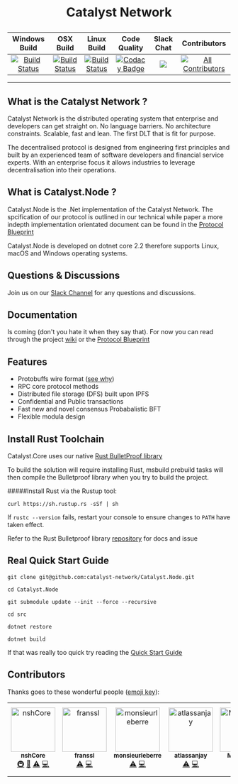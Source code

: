 # <p style="text-align: center;"> Catalyst Network </p>

|Windows Build   |OSX Build   |Linux Build   | Code Quality | Slack Chat | Contributors
|:-:	|:-:	|:-:	|:-:	|:-: |:-: |
|[![Build Status](https://dev.azure.com/AtlasCityIO/catalyst-network/_apis/build/status/catalyst-network-windows-build-develop?branchName=develop)](https://dev.azure.com/AtlasCityIO/catalyst-network/_build/latest?definitionId=3&branchName=develop)   	|[![Build Status](https://dev.azure.com/AtlasCityIO/catalyst-network/_apis/build/status/catalyst-network-osx-build-develop?branchName=develop)](https://dev.azure.com/AtlasCityIO/catalyst-network/_build/latest?definitionId=2&branchName=develop)   	|[![Build Status](https://dev.azure.com/AtlasCityIO/catalyst-network/_apis/build/status/catalyst-network-linux-build-develop?branchName=develop)](https://dev.azure.com/AtlasCityIO/catalyst-network/_build/latest?definitionId=1&branchName=develop)   	|[![Codacy Badge](https://api.codacy.com/project/badge/Grade/0940fa58afc24dbf96ad566f1fdc1390)](https://www.codacy.com?utm_source=github.com&amp;utm_medium=referral&amp;utm_content=catalyst-network/Catalyst.Node&amp;utm_campaign=Badge_Grade)	| [<img src="https://img.shields.io/badge/slack-@catalystnet-purple.svg?logo=slack">](https://join.slack.com/t/catalystnet/shared_invite/enQtNjA5MzM5NDk3MzgyLTQyYTZmMDlhMjc3ODRkODRhNTU2Njk0M2FlOGRhNjRhNzkyZGExYjUyODBkODQ1ODBkYjA2YzUwZDdjMTZiYzY) | [![All Contributors](https://img.shields.io/badge/all_contributors-7-orange.svg?style=flat-square)](#contributors) |

<hr/>

## What is the Catalyst Network ?

Catalyst Network is the distributed operating system that enterprise and developers can get straight on. No language barriers.  No architecture constraints. Scalable, fast and lean. The first DLT that is fit for purpose.

The decentralised protocol is designed from engineering first principles and built by an experienced team of software developers and financial service experts. With an enterprise focus it allows industries to leverage decentralisation into their operations.

## What is Catalyst.Node ?

Catalyst.Node is the .Net implementation of the Catalyst Network. The spcification of our protocol is outlined in our technical while paper a more indepth implementation orientated document can be found in the [Protocol Blueprint](https://github.com/catalyst-network/protocol-blueprint/)

Catalyst.Node is developed on dotnet core 2.2 therefore supports Linux, macOS and Windows operating systems.

## Questions & Discussions

Join us on our [Slack Channel](https://catalystnet.slack.com/messages/CGNJ845QV) for any questions and discussions.

## Documentation

Is coming (don't you hate it when they say that). For now you can read through the project [wiki](https://github.com/catalyst-network/Catalyst.Node/wiki) or the [Protocol Blueprint](https://github.com/catalyst-network/protocol-blueprint/)

## Features

- Protobuffs wire format ([see why](https://github.com/catalyst-network/protocol-protobuffs#why-protobuffs))
- RPC core protocol methods
- Distributed file storage (DFS) built upon IPFS
- Confidential and Public transactions
- Fast new and novel consensus Probabalistic BFT
- Flexible modula design

## Install Rust Toolchain

Catalyst.Core uses our native [Rust BulletProof library](https://github.com/catalyst-network/Cryptography.FFI.Rust)

To build the solution will require installing Rust, msbuild prebuild tasks will then compile the Bulletproof library when you try to build the project.


#####Install Rust via the Rustup tool:

```curl https://sh.rustup.rs -sSf | sh```

If ```rustc --version``` fails, restart your console to ensure changes to ```PATH``` have taken effect.

Refer to the Rust Bulletproof library [repository](https://github.com/catalyst-network/Cryptography.FFI.Rust) for docs and issue

## Real Quick Start Guide

`git clone git@github.com:catalyst-network/Catalyst.Node.git `

`cd Catalyst.Node`

`git submodule update --init --force --recursive`

`cd src`

`dotnet restore`

`dotnet build`

If that was really too quick try reading the [Quick Start Guide](https://github.com/catalyst-network/Catalyst.Node/wiki/Quick-Start-Guide)

## Contributors

Thanks goes to these wonderful people ([emoji key](https://allcontributors.org/docs/en/emoji-key)):

<!-- ALL-CONTRIBUTORS-LIST:START - Do not remove or modify this section -->
<!-- prettier-ignore -->
<table>
  <tr>
    <td align="center"><a href="https://hub.docker.com/u/jkirkby91"><img src="https://avatars2.githubusercontent.com/u/21375475?v=4" width="100px;" alt="nshCore"/><br /><sub><b>nshCore</b></sub></a><br /><a href="#infra-nshCore" title="Infrastructure (Hosting, Build-Tools, etc)">🚇</a> <a href="#ideas-nshCore" title="Ideas, Planning, & Feedback">🤔</a> <a href="https://github.com/catalyst-network/Catalyst.Node/commits?author=nshCore" title="Tests">⚠️</a> <a href="https://github.com/catalyst-network/Catalyst.Node/commits?author=nshCore" title="Code">💻</a></td>
    <td align="center"><a href="https://github.com/franssl"><img src="https://avatars0.githubusercontent.com/u/46971650?v=4" width="100px;" alt="franssl"/><br /><sub><b>franssl</b></sub></a><br /><a href="https://github.com/catalyst-network/Catalyst.Node/commits?author=franssl" title="Tests">⚠️</a> <a href="https://github.com/catalyst-network/Catalyst.Node/commits?author=franssl" title="Code">💻</a></td>
    <td align="center"><a href="https://github.com/monsieurleberre"><img src="https://avatars2.githubusercontent.com/u/4638821?v=4" width="100px;" alt="monsieurleberre"/><br /><sub><b>monsieurleberre</b></sub></a><br /><a href="https://github.com/catalyst-network/Catalyst.Node/commits?author=monsieurleberre" title="Tests">⚠️</a> <a href="https://github.com/catalyst-network/Catalyst.Node/commits?author=monsieurleberre" title="Code">💻</a></td>
    <td align="center"><a href="https://github.com/atlassanjay"><img src="https://avatars3.githubusercontent.com/u/49910176?v=4" width="100px;" alt="atlassanjay"/><br /><sub><b>atlassanjay</b></sub></a><br /><a href="https://github.com/catalyst-network/Catalyst.Node/commits?author=atlassanjay" title="Tests">⚠️</a> <a href="https://github.com/catalyst-network/Catalyst.Node/commits?author=atlassanjay" title="Code">💻</a></td>
    <td align="center"><a href="https://github.com/Millymanz"><img src="https://avatars3.githubusercontent.com/u/5070123?v=4" width="100px;" alt="Millymanz"/><br /><sub><b>Millymanz</b></sub></a><br /><a href="https://github.com/catalyst-network/Catalyst.Node/commits?author=Millymanz" title="Tests">⚠️</a> <a href="https://github.com/catalyst-network/Catalyst.Node/commits?author=Millymanz" title="Code">💻</a></td>
    <td align="center"><a href="https://github.com/richardschneider"><img src="https://avatars2.githubusercontent.com/u/631061?v=4" width="100px;" alt="Richard Schneider"/><br /><sub><b>Richard Schneider</b></sub></a><br /><a href="https://github.com/catalyst-network/Catalyst.Node/commits?author=richardschneider" title="Tests">⚠️</a> <a href="https://github.com/catalyst-network/Catalyst.Node/commits?author=richardschneider" title="Code">💻</a></td>
    <td align="center"><a href="https://github.com/Xela101"><img src="https://avatars0.githubusercontent.com/u/11431881?v=4" width="100px;" alt="Alex"/><br /><sub><b>Alex</b></sub></a><br /><a href="https://github.com/catalyst-network/Catalyst.Node/commits?author=Xela101" title="Code">💻</a> <a href="https://github.com/catalyst-network/Catalyst.Node/commits?author=Xela101" title="Tests">⚠️</a></td>
  </tr>
</table>

<!-- ALL-CONTRIBUTORS-LIST:END -->
